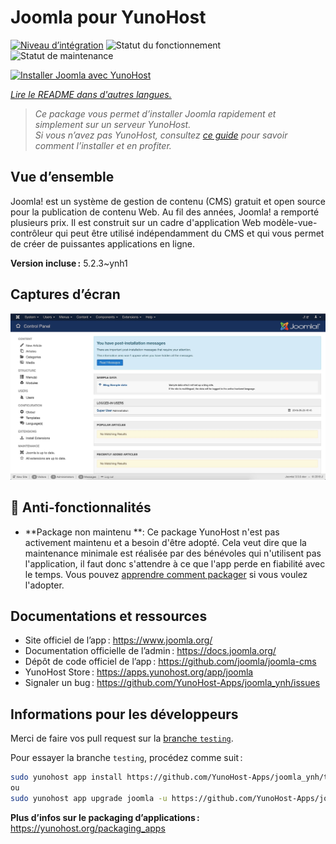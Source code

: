 <!--
Nota bene : ce README est automatiquement généré par <https://github.com/YunoHost/apps/tree/master/tools/readme_generator>
Il NE doit PAS être modifié à la main.
-->

# Joomla pour YunoHost

[![Niveau d’intégration](https://apps.yunohost.org/badge/integration/joomla)](https://ci-apps.yunohost.org/ci/apps/joomla/)
![Statut du fonctionnement](https://apps.yunohost.org/badge/state/joomla)
![Statut de maintenance](https://apps.yunohost.org/badge/maintained/joomla)

[![Installer Joomla avec YunoHost](https://install-app.yunohost.org/install-with-yunohost.svg)](https://install-app.yunohost.org/?app=joomla)

*[Lire le README dans d'autres langues.](./ALL_README.md)*

> *Ce package vous permet d’installer Joomla rapidement et simplement sur un serveur YunoHost.*  
> *Si vous n’avez pas YunoHost, consultez [ce guide](https://yunohost.org/install) pour savoir comment l’installer et en profiter.*

## Vue d’ensemble

Joomla! est un système de gestion de contenu (CMS) gratuit et open source pour la publication de contenu Web. Au fil des années, Joomla! a remporté plusieurs prix. Il est construit sur un cadre d'application Web modèle-vue-contrôleur qui peut être utilisé indépendamment du CMS et qui vous permet de créer de puissantes applications en ligne.


**Version incluse :** 5.2.3~ynh1

## Captures d’écran

![Capture d’écran de Joomla](./doc/screenshots/screenshot.jpg)

## :red_circle: Anti-fonctionnalités

- **Package non maintenu **: Ce package YunoHost n'est pas activement maintenu et a besoin d'être adopté. Cela veut dire que la maintenance minimale est réalisée par des bénévoles qui n'utilisent pas l'application, il faut donc s'attendre à ce que l'app perde en fiabilité avec le temps. Vous pouvez [apprendre comment packager](https://yunohost.org/packaging_apps_intro) si vous voulez l'adopter.

## Documentations et ressources

- Site officiel de l’app : <https://www.joomla.org/>
- Documentation officielle de l’admin : <https://docs.joomla.org/>
- Dépôt de code officiel de l’app : <https://github.com/joomla/joomla-cms>
- YunoHost Store : <https://apps.yunohost.org/app/joomla>
- Signaler un bug : <https://github.com/YunoHost-Apps/joomla_ynh/issues>

## Informations pour les développeurs

Merci de faire vos pull request sur la [branche `testing`](https://github.com/YunoHost-Apps/joomla_ynh/tree/testing).

Pour essayer la branche `testing`, procédez comme suit :

```bash
sudo yunohost app install https://github.com/YunoHost-Apps/joomla_ynh/tree/testing --debug
ou
sudo yunohost app upgrade joomla -u https://github.com/YunoHost-Apps/joomla_ynh/tree/testing --debug
```

**Plus d’infos sur le packaging d’applications :** <https://yunohost.org/packaging_apps>
